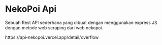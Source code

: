 <h1>NekoPoi Api</h1>

<p>Sebuah Rest API sederhana yang dibuat dengan
menggunakan express JS dengan metode web scraping dari web nekopoi.
</p>
https://api-nekopoi.vercel.app/detail/overflow
